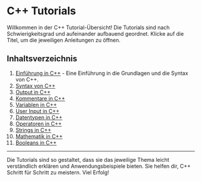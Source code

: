 # C++ Tutorials

Willkommen in der C++ Tutorial-Übersicht! Die Tutorials sind nach Schwierigkeitsgrad und aufeinander aufbauend geordnet. Klicke auf die Titel, um die jeweiligen Anleitungen zu öffnen.

## Inhaltsverzeichnis

1. [Einführung in C++](Einführung_in_cpp.md) - Eine Einführung in die Grundlagen und die Syntax von C++.
2. [Syntax von C++](Syntax.md)
3. [Output in C++](Output.md)
4. [Kommentare in C++](Comments.md)
5. [Variablen in C++](Variablen.md)
6. [User Input in C++](UserInput.md)
7. [Datentypen in C++](Datatypes.md)
8. [Operatoren in C++](Operators.md)
9. [Strings in C++](Strings.md)
10. [Mathematik in C++](Math.md)
11. [Booleans in C++](Booleans.md)

---

Die Tutorials sind so gestaltet, dass sie das jeweilige Thema leicht verständlich erklären und Anwendungsbeispiele bieten. Sie helfen dir, C++ Schritt für Schritt zu meistern. Viel Erfolg!
